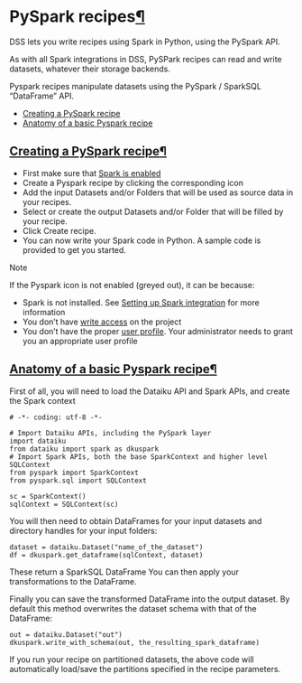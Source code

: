 PySpark recipes[¶](#pyspark-recipes "Permalink to this heading")
================================================================


DSS lets you write recipes using Spark in Python, using the PySpark API.


As with all Spark integrations in DSS, PySPark recipes can read and write datasets,
whatever their storage backends.


Pyspark recipes manipulate datasets using the PySpark / SparkSQL “DataFrame” API.



* [Creating a PySpark recipe](#creating-a-pyspark-recipe)
* [Anatomy of a basic Pyspark recipe](#anatomy-of-a-basic-pyspark-recipe)




[Creating a PySpark recipe](#id1)[¶](#creating-a-pyspark-recipe "Permalink to this heading")
--------------------------------------------------------------------------------------------


* First make sure that [Spark is enabled](../spark/installation.html)
* Create a Pyspark recipe by clicking the corresponding icon
* Add the input Datasets and/or Folders that will be used as source data in your recipes.
* Select or create the output Datasets and/or Folder that will be filled by your recipe.
* Click Create recipe.
* You can now write your Spark code in Python. A sample code is provided to get you started.



Note


If the Pyspark icon is not enabled (greyed out), it can be because:


* Spark is not installed. See [Setting up Spark integration](../spark/installation.html) for more information
* You don’t have [write access](../security/permissions.html) on the project
* You don’t have the proper [user profile](../security/user-profiles.html). Your administrator
needs to grant you an appropriate user profile





[Anatomy of a basic Pyspark recipe](#id2)[¶](#anatomy-of-a-basic-pyspark-recipe "Permalink to this heading")
------------------------------------------------------------------------------------------------------------


First of all, you will need to load the Dataiku API and Spark APIs, and create the Spark context



```
# -*- coding: utf-8 -*-

# Import Dataiku APIs, including the PySpark layer
import dataiku
from dataiku import spark as dkuspark
# Import Spark APIs, both the base SparkContext and higher level SQLContext
from pyspark import SparkContext
from pyspark.sql import SQLContext

sc = SparkContext()
sqlContext = SQLContext(sc)

```


You will then need to obtain DataFrames for your input datasets and directory handles for your input folders:



```
dataset = dataiku.Dataset("name_of_the_dataset")
df = dkuspark.get_dataframe(sqlContext, dataset)

```


These return a SparkSQL DataFrame
You can then apply your transformations to the DataFrame.


Finally you can save the transformed DataFrame into the output dataset. By default this
method overwrites the dataset schema with that of the DataFrame:



```
out = dataiku.Dataset("out")
dkuspark.write_with_schema(out, the_resulting_spark_dataframe)

```


If you run your recipe on partitioned datasets, the above code will automatically load/save the
partitions specified in the recipe parameters.